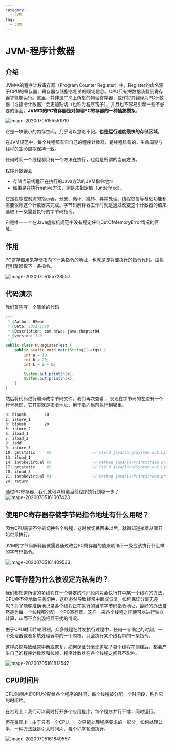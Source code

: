 ```yaml
---
category:
  - JVM
tag:
  - JVM
---
```

# JVM-程序计数器

## 介绍

JVM中的程序计数寄存器（Program Counter Register）中，Register的命名源于CPU的寄存器，寄存器存储指令相关的现场信息。CPU只有把数据装载到寄存器才能够运行。这里，并非是广义上所指的物理寄存器，或许将其翻译为PC计数器（或指令计数器）会更加贴切（也称为程序钩子），并且也不容易引起一些不必要的误会。**JVM中的PC寄存器是对物理PC寄存器的一种抽象模拟**。

![image-20200705155551919](./images/image-20200705155551919.png)

它是一块很小的内存空间，几乎可以忽略不记。**也是运行速度最快的存储区域**。

在JVM规范中，每个线程都有它自己的程序计数器，是线程私有的，生命周期与线程的生命周期保持一致。

任何时间一个线程都只有一个方法在执行，也就是所谓的当前方法。

程序计数器会

- 存储当前线程正在执行的Java方法的JVM指令地址
- 如果是在执行native方法，则是未指定值（undefned）。

它是程序控制流的指示器，分支、循环、跳转、异常处理、线程恢复等基础功能都需要依赖这个计数器来完成。字节码解释器工作时就是通过改变这个计数器的值来选取下一条需要执行的字节码指令。

它是唯一一个在Java虚拟机规范中没有规定任何OutOfMemoryError情况的区域。

## 作用

PC寄存器用来存储指向下一条指令的地址，也就是即将要执行的指令代码。由执行引擎读取下一条指令。

![image-20200705155728557](./images/image-20200705155728557.png)

## 代码演示

我们首先写一个简单的代码

```java
/**
 * @Author: HFwas
 * @Date: 2021/1/20
 * @Description: com.hfwas.java.chapter04
 * @version: 1.0
 */
public class PCRegisterTest {
    public static void main(String[] args) {
        int a = 10;
        int b = 20;
        int k = a + b;

        System.out.println(a);
        System.out.println(k);
    }
}
```

然后将代码进行编译成字节码文件，我们再次查看 ，发现在字节码的左边有一个行号标识，它其实就是指令地址，用于指向当前执行到哪里。

```bash
0: bipush        10
2: istore_1
3: bipush        20
5: istore_2
6: iload_1
7: iload_2
8: iadd
9: istore_3
10: getstatic     #2                  // Field java/lang/System.out:Ljava/io/PrintStream;
13: iload_1
14: invokevirtual #3                  // Method java/io/PrintStream.println:(I)V
17: getstatic     #2                  // Field java/lang/System.out:Ljava/io/PrintStream;
20: iload_3
21: invokevirtual #3                  // Method java/io/PrintStream.println:(I)V
24: return
```

通过PC寄存器，我们就可以知道当前程序执行到哪一步了 ![image-20200705161007423](./images/image-20200705161007423.png)



## 使用PC寄存器存储字节码指令地址有什么用呢？

因为CPU需要不停的切换各个线程，这时候切换回来以后，就得知道接着从哪开始继续执行。

JVM的字节码解释器就需要通过改变PC寄存器的值来明确下一条应该执行什么样的字节码指令。

![image-20200705161409533](./images/image-20200705161409533.png)

## PC寄存器为什么被设定为私有的？

我们都知道所谓的多线程在一个特定的时间段内只会执行其中某一个线程的方法，CPU会不停地做任务切换，这样必然导致经常中断或恢复，如何保证分毫无差呢？为了能够准确地记录各个线程正在执行的当前字节码指令地址，最好的办法自然是为每一个线程都分配一个PC寄存器，这样一来各个线程之间便可以进行独立计算，从而不会出现相互干扰的情况。

由于CPU时间片轮限制，众多线程在并发执行过程中，任何一个确定的时刻，一个处理器或者多核处理器中的一个内核，只会执行某个线程中的一条指令。

这样必然导致经常中断或恢复，如何保证分毫无差呢？每个线程在创建后，都会产生自己的程序计数器和栈帧，程序计数器在各个线程之间互不影响。

![image-20200705161812542](./images/image-20200705161812542.png)

## CPU时间片

CPU时间片即CPU分配给各个程序的时间，每个线程被分配一个时间段，称作它的时间片。

在宏观上：我们可以同时打开多个应用程序，每个程序并行不悖，同时运行。

但在微观上：由于只有一个CPU，一次只能处理程序要求的一部分，如何处理公平，一种方法就是引入时间片，每个程序轮流执行。

![image-20200705161849557](./images/image-20200705161849557.png)